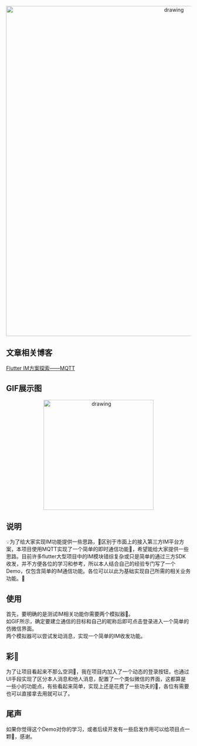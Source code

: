 <p align="center">
<img src=https://github.com/tongyangsheng/flutter_im_demo/blob/master/showImage/main_showImage.png alt="drawing" width="900">
</p>

## 文章相关博客
[Flutter IM方案探索——MQTT](https://juejin.im/post/5f2114cc6fb9a07ea55f2d07)

## GIF展示图
<p align="center">
<img src=https://github.com/tongyangsheng/flutter_im_demo/blob/master/showImage/gifshow.gif alt="drawing" width="300">
</p>

## 说明
💡为了给大家实现IM功能提供一些思路，🚦区别于市面上的接入第三方IM平台方案，本项目使用MQTT实现了一个简单的即时通信功能🤖，希望能给大家提供一些思路。目前许多flutter大型项目中的IM模块错综复杂或只是简单的通过三方SDK收发，并不方便各位的学习和参考，所以本人结合自己的经验专门写了一个Demo，仅包含简单的IM通信功能。各位可以以此为基础实现自己所需的相关业务功能。🤠
## 使用
首先，要明确的是测试IM相关功能你需要两个模拟器📱。<br/>
如GIF所示，确定要建立通信的目标和自己的昵称后即可点击登录进入一个简单的仿微信界面。<br/>
两个模拟器可以尝试发动消息，实现一个简单的IM收发功能。
## 彩🥚
为了让项目看起来不那么空洞🔧，我在项目内加入了一个动态的登录按钮，也通过UI手段实现了区分本人消息和他人消息，配置了一个类似微信的界面，这都算是一些小的功能点，有些看起来简单，实现上还是花费了一些功夫的🤯，各位有需要也可以直接拿去用就可以了。
## 尾声
如果你觉得这个Demo对你的学习，或者后续开发有一些启发作用可以给项目点一颗🌟，感谢。
